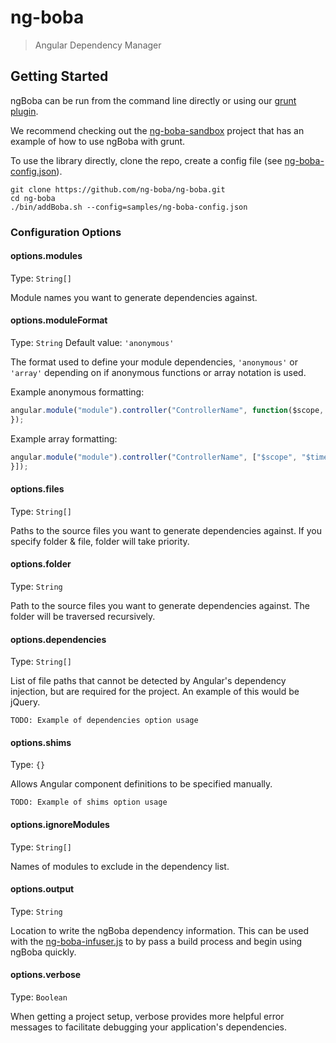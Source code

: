 # ng-boba

> Angular Dependency Manager

## Getting Started

ngBoba can be run from the command line directly or using our [grunt plugin](https://github.com/ng-boba/grunt-ng-boba).

We recommend checking out the [ng-boba-sandbox](https://github.com/ng-boba/ng-boba-sandbox) project that has an example of how to use ngBoba with grunt.

To use the library directly, clone the repo, create a config file (see [ng-boba-config.json](https://github.com/ng-boba/ng-boba/blob/master/samples/ng-boba-config.json)).

```shell
git clone https://github.com/ng-boba/ng-boba.git
cd ng-boba
./bin/addBoba.sh --config=samples/ng-boba-config.json
```

### Configuration Options

#### options.modules
Type: `String[]`

Module names you want to generate dependencies against.

#### options.moduleFormat
Type: `String`
Default value: `'anonymous'`

The format used to define your module dependencies, `'anonymous'` or `'array'` depending on if anonymous functions or array notation is used.

Example anonymous formatting:

```js
angular.module("module").controller("ControllerName", function($scope, $timeout) {
});
```

Example array formatting:

```js
angular.module("module").controller("ControllerName", ["$scope", "$timeout", function($scope, $timeout) {
}]);
```

#### options.files
Type: `String[]`

Paths to the source files you want to generate dependencies against. If you specify folder & file, folder will take priority.

#### options.folder
Type: `String`

Path to the source files you want to generate dependencies against. The folder will be traversed recursively.

#### options.dependencies
Type: `String[]`

List of file paths that cannot be detected by Angular's dependency injection, but are required for the project.
An example of this would be jQuery.

```
TODO: Example of dependencies option usage
```

#### options.shims
Type: `{}`

Allows Angular component definitions to be specified manually.

```
TODO: Example of shims option usage
```

#### options.ignoreModules
Type: `String[]`

Names of modules to exclude in the dependency list.

#### options.output
Type: `String`

Location to write the ngBoba dependency information. This can be used with the [ng-boba-infuser.js](https://github.com/ng-boba/ng-boba/blob/master/samples/ng-boba-infuser.js) to by pass a build process and begin using ngBoba quickly.

#### options.verbose
Type: `Boolean`

When getting a project setup, verbose provides more helpful error messages to facilitate debugging your application's dependencies.

